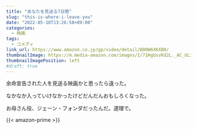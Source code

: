 ```yaml
---
title: "あなたを見送る7日間"
slug: "this-is-where-i-leave-you"
date: "2022-05-10T13:26:58+09:00"
categories:
  - 映画
tags:
  - コメディ 
link_url: https://www.amazon.co.jp/gp/video/detail/B00W6XKXB0/
thumbnailImage: https://m.media-amazon.com/images/I/71HgUsvKd2L._AC_UL320_.jpg
thumbnailImagePosition: left
#draft: true
---
```

余命宣告された人を見送る映画かと思ったら違った。
<!--more-->
なかなか入っていけなかったけどだんだんおもしろくなった。

お母さん役、ジェーン・フォンダだったんだ。道理で。

{{< amazon-prime >}}
